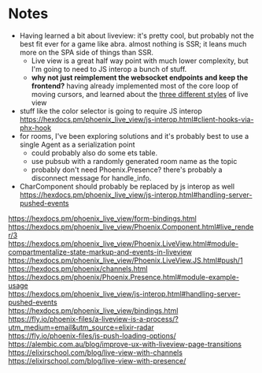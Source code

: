 # Notes
- Having learned a bit about liveview: it's pretty cool, but probably not the best fit ever for a game like abra. almost nothing is SSR; it leans much more on the SPA side of things than SSR.
  - Live view is a great half way point with much lower complexity, but I'm going to need to JS interop a bunch of stuff.
  - __why not just reimplement the websocket endpoints and keep the frontend?__ having already implemented most of the core loop of moving cursors, and learned about the [three different styles](https://thepugautomatic.com/2020/07/optimising-data-over-the-wire-in-phoenix-liveview/) of live view
- stuff like the color selector is going to require JS interop https://hexdocs.pm/phoenix_live_view/js-interop.html#client-hooks-via-phx-hook
- for rooms, I've been exploring solutions and it's probably best to use a single Agent as a serialization point
  - could probably also do some ets table.
  - use pubsub with a randomly generated room name as the topic
  - probably don't need Phoenix.Presence? there's probably a disconnect message for handle_info.
- CharComponent should probably be replaced by js interop as well https://hexdocs.pm/phoenix_live_view/js-interop.html#handling-server-pushed-events

https://hexdocs.pm/phoenix_live_view/form-bindings.html \
https://hexdocs.pm/phoenix_live_view/Phoenix.Component.html#live_render/3 \
https://hexdocs.pm/phoenix_live_view/Phoenix.LiveView.html#module-compartmentalize-state-markup-and-events-in-liveview \
https://hexdocs.pm/phoenix_live_view/Phoenix.LiveView.JS.html#push/1 \
https://hexdocs.pm/phoenix/channels.html \
https://hexdocs.pm/phoenix/Phoenix.Presence.html#module-example-usage \
https://hexdocs.pm/phoenix_live_view/js-interop.html#handling-server-pushed-events \
https://hexdocs.pm/phoenix_live_view/bindings.html \
https://fly.io/phoenix-files/a-liveview-is-a-process/?utm_medium=email&utm_source=elixir-radar \
https://fly.io/phoenix-files/js-push-loading-options/ \
https://alembic.com.au/blog/improve-ux-with-liveview-page-transitions \
https://elixirschool.com/blog/live-view-with-channels \
https://elixirschool.com/blog/live-view-with-presence/
